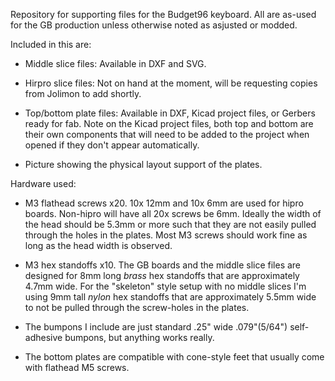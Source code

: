 Repository for supporting files for the Budget96 keyboard. All are as-used for the GB production unless otherwise noted as asjusted or modded.  

Included in this are:

 - Middle slice files: Available in DXF and SVG.
 
 - Hirpro slice files: Not on hand at the moment, will be requesting copies from Jolimon to add shortly. 
 
 - Top/bottom plate files: Available in DXF, Kicad project files, or Gerbers ready for fab. Note on the Kicad project files, both top and bottom are their own components that will need to be added to the project when opened if they don't appear automatically. 
 
 - Picture showing the physical layout support of the plates.
 
 
Hardware used:

 - M3 flathead screws x20. 10x 12mm and 10x 6mm are used for hipro boards. Non-hipro will have all 20x screws be 6mm. Ideally the width of the head should be 5.3mm or more such that they are not easily pulled through the holes in the plates. Most M3 screws should work fine as long as the head width is observed.
 
 - M3 hex standoffs x10. The GB boards and the middle slice files are designed for 8mm long *brass* hex standoffs that are approximately 4.7mm wide. For the "skeleton" style setup with no middle slices I'm using 9mm tall *nylon* hex standoffs that are approximately 5.5mm wide to not be pulled through the screw-holes in the plates. 
 
 - The bumpons I include are just standard .25" wide .079"(5/64") self-adhesive bumpons, but anything works really. 
  
 - The bottom plates are compatible with cone-style feet that usually come with flathead M5 screws. 